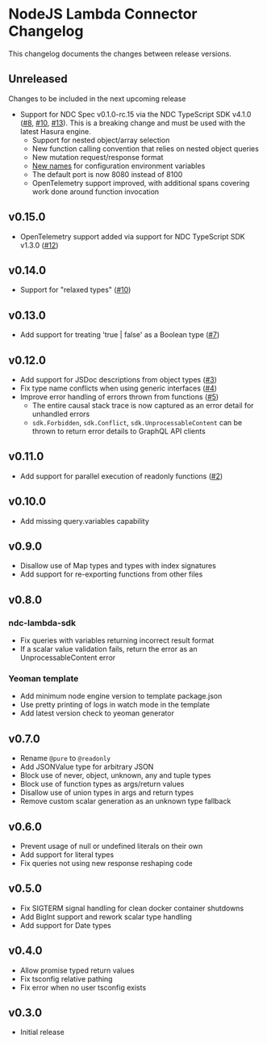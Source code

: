 # NodeJS Lambda Connector Changelog
This changelog documents the changes between release versions.

## Unreleased
Changes to be included in the next upcoming release

- Support for NDC Spec v0.1.0-rc.15 via the NDC TypeScript SDK v4.1.0 ([#8](https://github.com/hasura/ndc-nodejs-lambda/pull/8), [#10](https://github.com/hasura/ndc-nodejs-lambda/pull/11), [#13](https://github.com/hasura/ndc-nodejs-lambda/pull/13)). This is a breaking change and must be used with the latest Hasura engine.
  - Support for nested object/array selection
  - New function calling convention that relies on nested object queries
  - New mutation request/response format
  - [New names](https://github.com/hasura/ndc-sdk-typescript/releases/tag/v4.0.0) for configuration environment variables
  - The default port is now 8080 instead of 8100
  - OpenTelemetry support improved, with additional spans covering work done around function invocation

## v0.15.0
- OpenTelemetry support added via support for NDC TypeScript SDK v1.3.0 ([#12](https://github.com/hasura/ndc-nodejs-lambda/pull/12))

## v0.14.0
- Support for "relaxed types" ([#10](https://github.com/hasura/ndc-nodejs-lambda/pull/10))

## v0.13.0
- Add support for treating 'true | false' as a Boolean type ([#7](https://github.com/hasura/ndc-nodejs-lambda/pull/7))

## v0.12.0
- Add support for JSDoc descriptions from object types ([#3](https://github.com/hasura/ndc-nodejs-lambda/pull/3))
- Fix type name conflicts when using generic interfaces ([#4](https://github.com/hasura/ndc-nodejs-lambda/pull/4))
- Improve error handling of errors thrown from functions ([#5](https://github.com/hasura/ndc-nodejs-lambda/pull/5))
  - The entire causal stack trace is now captured as an error detail for unhandled errors
  - `sdk.Forbidden`, `sdk.Conflict`, `sdk.UnprocessableContent` can be thrown to return error details to GraphQL API clients

## v0.11.0
- Add support for parallel execution of readonly functions ([#2](https://github.com/hasura/ndc-nodejs-lambda/pull/2))

## v0.10.0
- Add missing query.variables capability

## v0.9.0
- Disallow use of Map types and types with index signatures
- Add support for re-exporting functions from other files

## v0.8.0
### ndc-lambda-sdk
- Fix queries with variables returning incorrect result format
- If a scalar value validation fails, return the error as an UnprocessableContent error

### Yeoman template
- Add minimum node engine version to template package.json
- Use pretty printing of logs in watch mode in the template
- Add latest version check to yeoman generator

## v0.7.0
- Rename `@pure` to `@readonly`
- Add JSONValue type for arbitrary JSON
- Block use of never, object, unknown, any and tuple types
- Block use of function types as args/return values
- Disallow use of union types in args and return types
- Remove custom scalar generation as an unknown type fallback

## v0.6.0
- Prevent usage of null or undefined literals on their own
- Add support for literal types
- Fix queries not using new response reshaping code

## v0.5.0
- Fix SIGTERM signal handling for clean docker container shutdowns
- Add BigInt support and rework scalar type handling
- Add support for Date types

## v0.4.0
- Allow promise typed return values
- Fix tsconfig relative pathing
- Fix error when no user tsconfig exists

## v0.3.0
- Initial release
